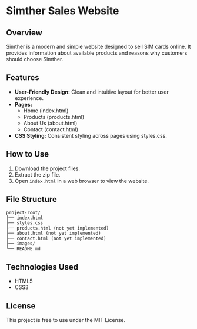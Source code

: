 # Simther Sales Website

## Overview
Simther is a modern and simple website designed to sell SIM cards online. It provides information about available products and reasons why customers should choose Simther.

## Features
- **User-Friendly Design:** Clean and intuitive layout for better user experience.
- **Pages:**
  - Home (index.html)
  - Products (products.html)
  - About Us (about.html)
  - Contact (contact.html)
- **CSS Styling:** Consistent styling across pages using styles.css.

## How to Use
1. Download the project files.
2. Extract the zip file.
3. Open `index.html` in a web browser to view the website.

## File Structure
```
project-root/
├── index.html
├── styles.css
├── products.html (not yet implemented)
├── about.html (not yet implemented)
├── contact.html (not yet implemented)
├── images/
└── README.md
```

## Technologies Used
- HTML5
- CSS3

## License
This project is free to use under the MIT License.
